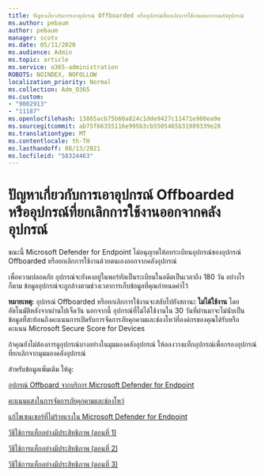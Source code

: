 ```yaml
---
title: ปัญหาเกี่ยวกับการเอาอุปกรณ์ Offboarded หรืออุปกรณ์ที่ยกเลิกการใช้งานออกจากคลังอุปกรณ์
ms.author: pebaum
author: pebaum
manager: scotv
ms.date: 05/11/2020
ms.audience: Admin
ms.topic: article
ms.service: o365-administration
ROBOTS: NOINDEX, NOFOLLOW
localization_priority: Normal
ms.collection: Adm_O365
ms.custom:
- "9002913"
- "11187"
ms.openlocfilehash: 13865acb75b60a824c1dde9427c11471e980ea9e
ms.sourcegitcommit: ab75f66355116e995b3cb5505465b31989339e28
ms.translationtype: MT
ms.contentlocale: th-TH
ms.lasthandoff: 08/13/2021
ms.locfileid: "58324463"
---
```

# <a name="issues-with-removing-an-offboarded-or-decommissioned-device-from-the-device-inventory"></a>ปัญหาเกี่ยวกับการเอาอุปกรณ์ Offboarded หรืออุปกรณ์ที่ยกเลิกการใช้งานออกจากคลังอุปกรณ์

ขณะนี้ Microsoft Defender for Endpoint ไม่อนุญาตให้ลบระเบียนอุปกรณ์ของอุปกรณ์ Offboarded หรือยกเลิกการใช้งานด้วยตนเองออกจากคลังอุปกรณ์

เพื่อความปลอดภัย อุปกรณ์จะยังคงอยู่ในพอร์ทัลเป็นระเบียนในอดีตเป็นเวลาถึง 180 วัน อย่างไรก็ตาม ข้อมูลอุปกรณ์จะถูกล้างตามช่วงเวลาการเก็บข้อมูลที่คุณกําหนดค่าไว้

**หมายเหตุ:** อุปกรณ์ Offboarded หรือยกเลิกการใช้งานจะสลับไปยังสถานะ **ไม่ได้ใช้งาน** โดยอัตโนมัติหลังจากผ่านไปเจ็ดวัน นอกจากนี้ อุปกรณ์ที่ไม่ได้ใช้งานใน 30 วันที่ผ่านมาจะไม่นับเป็นข้อมูลที่สะท้อนถึงคะแนนการเปิดรับการจัดการภัยคุกคามและช่องโหว่ที่องค์กรของคุณได้รับหรือคะแนน Microsoft Secure Score for Devices
 
ถ้าคุณยังไม่ต้องการดูอุปกรณ์บางอย่างในมุมมองคลังอุปกรณ์ ให้ลองวางแท็กอุปกรณ์เพื่อกรองอุปกรณ์ที่ยกเลิกจากมุมมองคลังอุปกรณ์

สำหรับข้อมูลเพิ่มเติม ให้ดู:

[อุปกรณ์ Offboard จากบริการ Microsoft Defender for Endpoint](https://docs.microsoft.com/microsoft-365/security/defender-endpoint/offboard-machines.md)

[คะแนนแสงในการจัดการภัยคุกคามและช่องโหว่](https://docs.microsoft.com/microsoft-365/security/defender-endpoint/tvm-exposure-score.md)

[แก้ไขเซนเซอร์ที่ไม่ร้ายแรงใน Microsoft Defender for Endpoint](https://docs.microsoft.com/microsoft-365/security/defender-endpoint/fix-unhealthy-sensors#inactive-devices.md)

[วิธีใช้การแท็กอย่างมีประสิทธิภาพ (ตอนที่ 1)](https://techcommunity.microsoft.com/t5/microsoft-defender-for-endpoint/how-to-use-tagging-effectively-part-1/ba-p/1964058)

[วิธีใช้การแท็กอย่างมีประสิทธิภาพ (ตอนที่ 2)](https://techcommunity.microsoft.com/t5/microsoft-defender-for-endpoint/how-to-use-tagging-effectively-part-2/ba-p/1962008)

[วิธีใช้การแท็กอย่างมีประสิทธิภาพ (ตอนที่ 3)](https://techcommunity.microsoft.com/t5/microsoft-defender-for-endpoint/how-to-use-tagging-effectively-part-3/ba-p/1964073)




